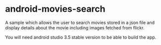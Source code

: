# android-movies-search

A sample which allows the user to search movies stored in a json file and display details about the movie including images fetched from flickr.

You will need android studio 3.5 stable version to be able to build the app.
